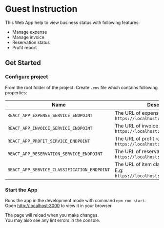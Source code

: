# Guest Instruction

This Web App help to view business status with following features:
   - Manage expense
   - Manage invoice
   - Reservation status
   - Profit report

## Get Started

### Configure project

From the root folder of the project. Create `.env` file which contains following properties:

| Name | Description |
|---|---|
| `REACT_APP_EXPENSE_SERVICE_ENDPOINT` | The URL of expense service. E.g: `https://localhost:8443/expense`
| `REACT_APP_INVOICE_SERVICE_ENDPOINT` | The URL of invoice service. E.g: `https://localhost:8443/invoice`
| `REACT_APP_PROFIT_SERVICE_ENDPOINT` | The URL of profit report service. E.g: `https://localhost:8443/profit`
| `REACT_APP_RESERVATION_SERVICE_ENDPOINT` | The URL of reservation service. E.g: `https://localhost:8443/reservation`
| `REACT_APP_SERVICE_CLASSIFICATION_ENDPOINT` | The URL of item classifcation service. E.g: `https://localhost:8443/classification`


### Start the App

Runs the app in the development mode with command `npm run start`.\
Open [http://localhost:3000](http://localhost:3000) to view it in your browser.

The page will reload when you make changes.\
You may also see any lint errors in the console.
